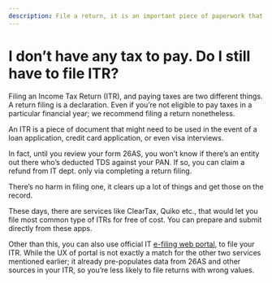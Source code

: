 ```yaml
---
description: File a return, it is an important piece of paperwork that can come in handy later. Even if you have no tax to pay. It would take 5-10 mins at worst.
---
```


# I don’t have any tax to pay. Do I still have to file ITR?

Filing an Income Tax Return (ITR), and paying taxes are two different things. A return filing is a declaration. Even if you’re not eligible to pay taxes in a particular financial year; we recommend filing a return nonetheless.

An ITR is a piece of document that might need to be used in the event of a loan application, credit card application, or even visa interviews.

In fact, until you review your form 26AS, you won’t know if there’s an entity out there who’s deducted TDS against your PAN. If so, you can claim a refund from IT dept. only via completing a return filing.

There’s no harm in filing one, it clears up a lot of things and get those on the record.

These days, there are services like ClearTax, Quiko etc., that would let you file most common type of ITRs for free of cost. You can prepare and submit directly from these apps.

Other than this, you can also use official IT [e-filing web portal](https://www.incometaxindiaefiling.gov.in/home), to file your ITR. While the UX of portal is not exactly a match for the other two services mentioned earlier; it already pre-populates data from 26AS and other sources in your ITR, so you’re less likely to file returns with wrong values.
